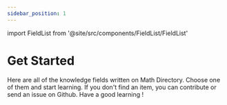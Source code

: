 ```yaml
---
sidebar_position: 1
---
```


import FieldList from '@site/src/components/FieldList/FieldList'

# Get Started

Here are all of the knowledge fields written on Math Directory. Choose one of them and start learning. If you don't find an item, you can contribute or send an issue on Github. Have a good learning !

<FieldList />
